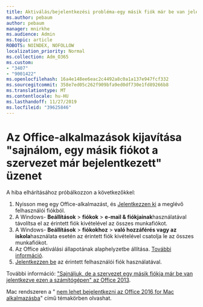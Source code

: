 ```yaml
---
title: Aktiválás/bejelentkezési probléma-egy másik fiók már be van jelentkezve
ms.author: pebaum
author: pebaum
manager: mnirkhe
ms.audience: Admin
ms.topic: article
ROBOTS: NOINDEX, NOFOLLOW
localization_priority: Normal
ms.collection: Adm_O365
ms.custom:
- "3407"
- "9001422"
ms.openlocfilehash: 16a4e148ee6eac2c4492a8c0a1a137e947fcf332
ms.sourcegitcommit: 358e7ed05c262f909bfa9ed0df730e1fd89266b8
ms.translationtype: MT
ms.contentlocale: hu-HU
ms.lasthandoff: 11/27/2019
ms.locfileid: "39625846"
---
```

# <a name="fixing-the-office-apps-sorry-another-account-from-your-organization-is-already-signed-in-message"></a>Az Office-alkalmazások kijavítása "sajnálom, egy másik fiókot a szervezet már bejelentkezett" üzenet

A hiba elhárításához próbálkozzon a következőkkel:

1. Nyisson meg egy Office-alkalmazást, és [Jelentkezzen ki](https://support.office.com/article/5a20dc11-47e9-4b6f-945d-478cb6d92071) a meglévő felhasználói fiókból.   
2. A Windows- **Beállítások** > **fiókok** > **e-mail & fiókjainak**használatával távolítsa el az érintett fiók kivételével az összes munkafiókot. 
3. A Windows- **Beállítások** > **fiókokhoz** > **való hozzáférés vagy az iskola**használata esetén az érintett fiók kivételével csatolja le az összes munkafiókot. 
4. Az Office aktiválási állapotának alaphelyzetbe állítása. [További információ](https://docs.microsoft.com/office365/troubleshoot/activation/reset-office-365-proplus-activation-state
).
5. [Jelentkezzen be](https://support.office.com/article/628ea040-f265-49de-b986-be09c3ebf8a9) az érintett felhasználói fiók használatával. 

További információ: ["Sajnáljuk, de a szervezet egy másik fiókja már be van jelentkezve ezen a számítógépen" az Office 2013](https://docs.microsoft.com/office/troubleshoot/error-messages/another-account-already-signed-in).

Mac rendszeren a " [nem lehet bejelentkezni az Office 2016 for Mac alkalmazásba](https://docs.microsoft.com/office365/troubleshoot/authentication/sign-in-to-office-2016-for-mac-fail)" című témakörben olvashat.